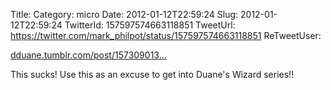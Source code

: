 Title: 
Category: micro
Date: 2012-01-12T22:59:24
Slug: 2012-01-12T22:59:24
TwitterId: 157597574663118851
TweetUrl: https://twitter.com/mark_philpot/status/157597574663118851
ReTweetUser: 

[dduane.tumblr.com/post/157309013…](http://dduane.tumblr.com/post/15730901392/whoopee-somebody-emptied-our-bank-account-today)

This sucks!  Use this as an excuse to get into Duane's Wizard series!!
